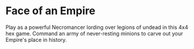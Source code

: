 # Face of an Empire

Play as a powerful Necromancer lording over legions of undead in this 4x4 hex game. Command an army of never-resting minions to carve out your Empire's place in history.  